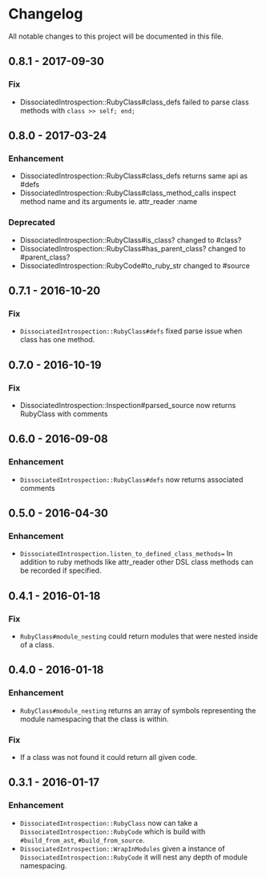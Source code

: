 # Changelog
All notable changes to this project will be documented in this file.

## 0.8.1 - 2017-09-30
### Fix
- DissociatedIntrospection::RubyClass#class_defs failed to parse class methods with `class >> self; end;`

## 0.8.0 - 2017-03-24
### Enhancement
- DissociatedIntrospection::RubyClass#class_defs returns same api as #defs
- DissociatedIntrospection::RubyClass#class_method_calls inspect method name and its arguments ie. attr_reader :name

### Deprecated
 - DissociatedIntrospection::RubyClass#is_class? changed to #class?
 - DissociatedIntrospection::RubyClass#has_parent_class? changed to #parent_class?
 - DissociatedIntrospection::RubyCode#to_ruby_str changed to #source

## 0.7.1 - 2016-10-20
### Fix
- `DissociatedIntrospection::RubyClass#defs` fixed parse issue when class has one method.

## 0.7.0 - 2016-10-19
### Fix
- DissociatedIntrospection::Inspection#parsed_source now returns RubyClass with comments

## 0.6.0 - 2016-09-08
### Enhancement
- `DissociatedIntrospection::RubyClass#defs` now returns associated comments

## 0.5.0 - 2016-04-30
### Enhancement
- `DissociatedIntrospection.listen_to_defined_class_methods=` In addition to ruby methods like
attr_reader other DSL class methods can be recorded if specified.

## 0.4.1 - 2016-01-18
### Fix
- `RubyClass#module_nesting` could return modules that were nested inside of a class.

## 0.4.0 - 2016-01-18
### Enhancement
- `RubyClass#module_nesting` returns an array of symbols representing the module namespacing that the class is within.

### Fix
- If a class was not found it could return all given code.

## 0.3.1 - 2016-01-17
### Enhancement
- `DissociatedIntrospection::RubyClass` now can take a `DissociatedIntrospection::RubyCode` which is build with `#build_from_ast`, `#build_from_source`.
- `DissociatedIntrospection::WrapInModules` given a instance of `DissociatedIntrospection::RubyCode` it will nest any depth of module namespacing.

